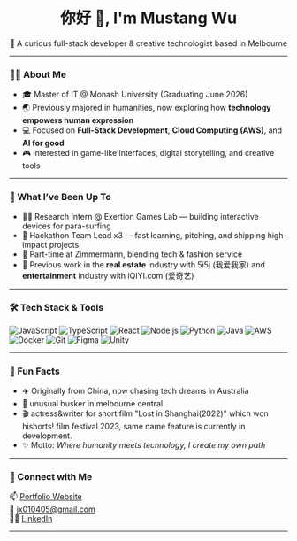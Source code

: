 <h1 align="center">你好 🐎, I'm Mustang Wu</h1>
<p align="center">🚀 A curious full-stack developer & creative technologist based in Melbourne</p>

---

### 👩‍💻 About Me

- 🎓 Master of IT @ Monash University (Graduating June 2026)  
- 🌏 Previously majored in humanities, now exploring how **technology empowers human expression**
- 💻 Focused on **Full-Stack Development**, **Cloud Computing (AWS)**, and **AI for good**
- 🎮 Interested in game-like interfaces, digital storytelling, and creative tools

---

### 💼 What I’ve Been Up To

- 👩‍🔬 Research Intern @ Exertion Games Lab — building interactive devices for para-surfing
- 🧠 Hackathon Team Lead x3 — fast learning, pitching, and shipping high-impact projects
- 🏢 Part-time at Zimmermann, blending tech & fashion service
- 🧰 Previous work in the **real estate** industry with 5i5j (我爱我家) and **entertainment** industry with iQIYI.com (爱奇艺)

---

### 🛠 Tech Stack & Tools

![JavaScript](https://img.shields.io/badge/-JavaScript-black?style=flat-square&logo=javascript)
![TypeScript](https://img.shields.io/badge/-TypeScript-black?style=flat-square&logo=typescript)
![React](https://img.shields.io/badge/-React-black?style=flat-square&logo=react)
![Node.js](https://img.shields.io/badge/-Node.js-black?style=flat-square&logo=node.js)
![Python](https://img.shields.io/badge/-Python-black?style=flat-square&logo=python)
![Java](https://img.shields.io/badge/-Java-black?style=flat-square&logo=java)
![AWS](https://img.shields.io/badge/-AWS-black?style=flat-square&logo=amazonaws)
![Docker](https://img.shields.io/badge/-Docker-black?style=flat-square&logo=docker)
![Git](https://img.shields.io/badge/-Git-black?style=flat-square&logo=git)
![Figma](https://img.shields.io/badge/-Figma-black?style=flat-square&logo=figma)
![Unity](https://img.shields.io/badge/-Unity-black?style=flat-square&logo=unity)

---

### 🎨 Fun Facts

- ✈️ Originally from China, now chasing tech dreams in Australia  
- 🎸 unusual busker in melbourne central
- 🎬 actress&writer for short film "Lost in Shanghai(2022)" which won hishorts! film festival 2023, same name feature is currently in development.
- ✨ Motto: *Where humanity meets technology, I create my own path*

---

### 🔗 Connect with Me

📫 [Portfolio Website](https://mustang-portfolio-website.vercel.app/)  
📧 jx010405@gmail.com  
🧑‍💼 [LinkedIn](https://www.linkedin.com/in/mustangwu05042001/)

---
